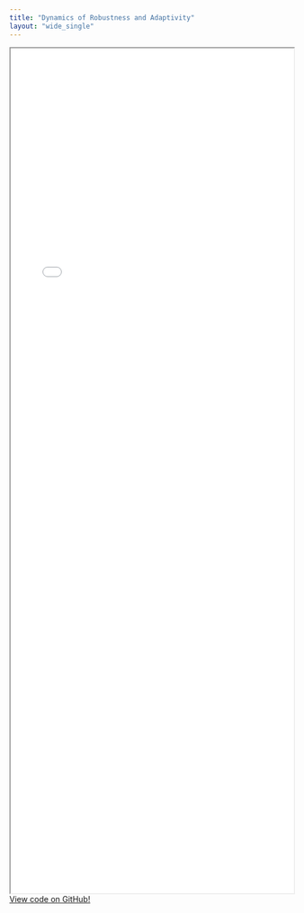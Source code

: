 ```yaml
---
title: "Dynamics of Robustness and Adaptivity"
layout: "wide_single"
---
```


<iframe src="/extra/struggling-with-change/dashboard.html" style="display: flex; align-self: center;" height="1500px" width="100%"></iframe>

<span class="btn">
    <a href="https://github.com/sg-dev/resilience-lifecycle-dashboard">View code on GitHub!</a>
</span>
